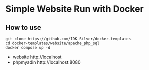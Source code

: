 # Simple Website Run with Docker
## How to use
```
git clone https://github.com/IDK-Silver/docker-templates
cd docker-templates/website/apache_php_sql
docker compose up -d

```

* website
    http://localhost
* phpmyadin
    http://localhost:8080
